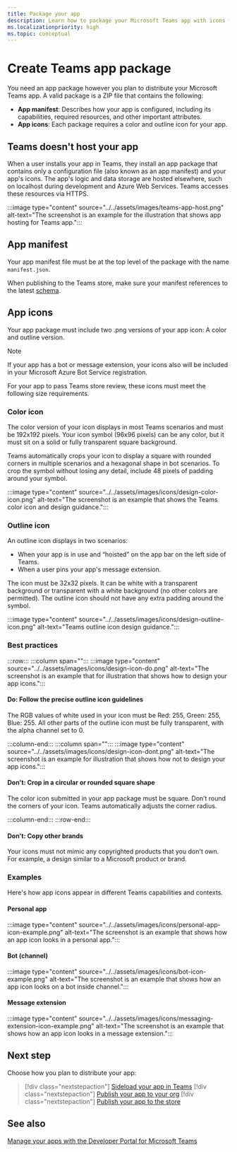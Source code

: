 ```yaml
---
title: Package your app
description: Learn how to package your Microsoft Teams app with icons for testing, uploading, and store publishing.
ms.localizationpriority: high
ms.topic: conceptual
---
```


# Create Teams app package

You need an app package however you plan to distribute your Microsoft Teams app. A valid package is a ZIP file that contains the following:

* **App manifest**: Describes how your app is configured, including its capabilities, required resources, and other important attributes.
* **App icons**: Each package requires a color and outline icon for your app.

## Teams doesn't host your app

When a user installs your app in Teams, they install an app package that contains only a configuration file (also known as an app manifest) and your app's icons. The app's logic and data storage are hosted elsewhere, such on localhost during development and Azure Web Services. Teams accesses these resources via HTTPS.

:::image type="content" source="../../assets/images/teams-app-host.png" alt-text="The screenshot is an example for the illustration that shows app hosting for Teams app.":::

## App manifest

Your app manifest file must be at the top level of the package with the name `manifest.json`.

When publishing to the Teams store, make sure your manifest references to the latest [schema](~/resources/schema/manifest-schema.md).

## App icons

Your app package must include two .png versions of your app icon: A color and outline version.

> [!Note]
> If your app has a bot or message extension, your icons also will be included in your Microsoft Azure Bot Service registration.

For your app to pass Teams store review, these icons must meet the following size requirements.

### Color icon

The color version of your icon displays in most Teams scenarios and must be 192x192 pixels. Your icon symbol (96x96 pixels) can be any color, but it must sit on a solid or fully transparent square background.

Teams automatically crops your icon to display a square with rounded corners in multiple scenarios and a hexagonal shape in bot scenarios. To crop the symbol without losing any detail, include 48 pixels of padding around your symbol.

:::image type="content" source="../../assets/images/icons/design-color-icon.png" alt-text="The screenshot is an example that shows the Teams color icon and design guidance.":::

### Outline icon

An outline icon displays in two scenarios:

* When your app is in use and “hoisted” on the app bar on the left side of Teams.
* When a user pins your app's message extension.

The icon must be 32x32 pixels. It can be white with a transparent background or transparent with a white background (no other colors are permitted). The outline icon should not have any extra padding around the symbol.

:::image type="content" source="../../assets/images/icons/design-outline-icon.png" alt-text="Teams outline icon design guidance.":::

### Best practices

:::row:::
   :::column span="":::
:::image type="content" source="../../assets/images/icons/design-icon-do.png" alt-text="The screenshot is an example that for illustration that shows how to design your app icons.":::

#### Do: Follow the precise outline icon guidelines

The RGB values of white used in your icon must be Red: 255, Green: 255, Blue: 255. All other parts of the outline icon must be fully transparent, with the alpha channel set to 0.

   :::column-end:::
   :::column span="":::
:::image type="content" source="../../assets/images/icons/design-icon-dont.png" alt-text="The screenshot is an example for illustration that shows how not to design your app icons.":::

#### Don't: Crop in a circular or rounded square shape

The color icon submitted in your app package must be square. Don’t round the corners of your icon. Teams automatically adjusts the corner radius.

   :::column-end:::
:::row-end:::

#### Don't: Copy other brands

Your icons must not mimic any copyrighted products that you don't own. For example, a design similar to a Microsoft product or brand.

### Examples

Here's how app icons appear in different Teams capabilities and contexts.

#### Personal app

:::image type="content" source="../../assets/images/icons/personal-app-icon-example.png" alt-text="The screenshot is an example that shows how an app icon looks in a personal app.":::

#### Bot (channel)

:::image type="content" source="../../assets/images/icons/bot-icon-example.png" alt-text="The screenshot is an example that shows how an app icon looks on a bot inside channel.":::

#### Message extension

:::image type="content" source="../../assets/images/icons/messaging-extension-icon-example.png" alt-text="The screenshot is an example that shows how an app icon looks in a message extension.":::

## Next step

Choose how you plan to distribute your app:

> [!div class="nextstepaction"]
> [Sideload your app in Teams](~/concepts/deploy-and-publish/apps-upload.md)
> [!div class="nextstepaction"]
> [Publish your app to your org](/MicrosoftTeams/tenant-apps-catalog-teams?toc=/microsoftteams/platform/toc.json&bc=/MicrosoftTeams/breadcrumb/toc.json)
> [!div class="nextstepaction"]
> [Publish your app to the store](~/concepts/deploy-and-publish/appsource/publish.md)

## See also

[Manage your apps with the Developer Portal for Microsoft Teams](~/concepts/build-and-test/teams-developer-portal.md)
